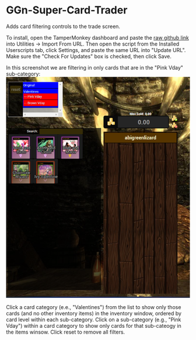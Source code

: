 # GGn-Super-Card-Trader

Adds card filtering controls to the trade screen.

To install, open the TamperMonkey dashboard and paste the [raw github link](https://raw.githubusercontent.com/abigreenlizard/GGn-Super-Card-Trader/main/super-card-trader.js) into Utilities -> Import From URL. Then open the script from the Installed Userscripts tab, click Settings, and paste the same URL into "Update URL". Make sure the "Check For Updates" box is checked, then click Save.

In this screenshot we are filtering in only cards that are in the "Pink Vday" sub-category:
![Alt text](traderScreen1.png?raw=true "SCT screenshot")

Click a card category (e.e., "Valentines") from the list to show only those cards (and no other inventory items) in the inventory window, ordered by card level within each sub-category. Click on a sub-category (e.g., "Pink Vday") within a card category to show only cards for that sub-cateogy in the items winsow. Click reset to remove all filters.
